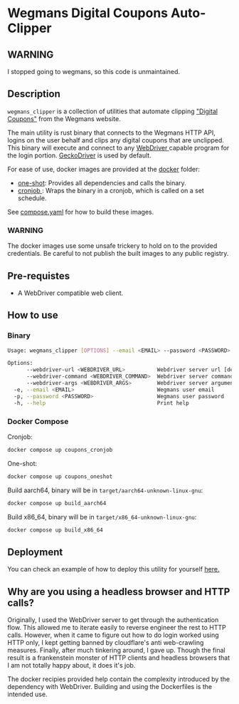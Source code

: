 # Wegmans Digital Coupons Auto-Clipper

## WARNING

I stopped going to wegmans, so this code is unmaintained.

## Description

`wegmans_clipper` is a collection of utilities that automate clipping ["Digital Coupons"](https://shop.wegmans.com/shop/coupons) from the Wegmans website. 

The main utility is rust binary that connects to the Wegmans HTTP API, logins on the user behalf and clips any digital coupons that are unclipped. This binary will execute and connect to any [WebDriver ](https://www.selenium.dev/documentation/webdriver) capable program for the login portion. [GeckoDriver](https://github.com/mozilla/geckodriver) is used by default.

For ease of use, docker images are provided at the [docker](./docker/) folder:

- [one-shot](./docker/Dockerfile.one-shot): Provides all dependencies and calls the binary.
- [cronjob ](./docker/Dockerfile.cronjob): Wraps the binary in a cronjob, which is called on a set schedule.

See [compose.yaml](./compose.yaml) for how to build these images.

### WARNING

The docker images use some unsafe trickery to hold on to the provided credentials. Be careful to not publish the built images to any public registry.

## Pre-requistes

- A WebDriver compatible web client.

## How to use

### Binary

```bash
Usage: wegmans_clipper [OPTIONS] --email <EMAIL> --password <PASSWORD>

Options:
      --webdriver-url <WEBDRIVER_URL>          Webdriver server url [default: http://localhost:4444]
      --webdriver-command <WEBDRIVER_COMMAND>  Webdriver server command [default: geckodriver]
      --webdriver-args <WEBDRIVER_ARGS>        Webdriver server arguments
  -e, --email <EMAIL>                          Wegmans user email
  -p, --password <PASSWORD>                    Wegmans user password
  -h, --help                                   Print help
```

### Docker Compose

Cronjob:

```bash
docker compose up coupons_cronjob
```

One-shot:

```bash
docker compose up coupons_oneshot
```

Build aarch64, binary will be in `target/aarch64-unknown-linux-gnu`:

```bash
docker compose up build_aarch64
```

Build x86_64, binary will be in `target/x86_64-unknown-linux-gnu`:

```bash
docker compose up build_x86_64
```

## Deployment

You can check an example of how to deploy this utility for yourself [here.](https://github.com/danilevy1212/services/tree/main/wegmans_clipper)

## Why are you using a headless browser and HTTP calls?

Originally, I used the WebDriver server to get through the authentication flow. This allowed me to iterate easily to reverse engineer the rest to HTTP calls. However, when it came to figure out how to do login worked using HTTP only, I kept getting banned by cloudflare's anti web-crawling measures. Finally, after much tinkering around, I gave up. Though the final result is a frankenstein monster of HTTP clients and headless browsers that I am not totally happy about, it does it's job.

The docker recipies provided help contain the complexity introduced by the dependency with WebDriver. Building and using the Dockerfiles is the intended use.
